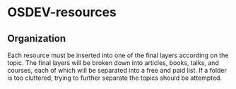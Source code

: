 # OSDEV-resources
## Organization
Each resource must be inserted into one of the final layers according on the topic.
The final layers will be broken down into articles, books, talks, and courses, each of which will be separated into a free and paid list.
If a folder is too cluttered, trying to further separate the topics should be attempted.